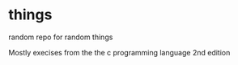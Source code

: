 # things
random repo for random things

Mostly execises from the the c programming language 2nd edition
